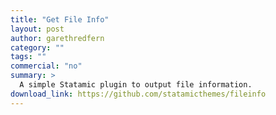 ```yaml
---
title: "Get File Info"
layout: post
author: garethredfern
category: ""
tags: ""
commercial: "no"
summary: >
  A simple Statamic plugin to output file information.
download_link: https://github.com/statamicthemes/fileinfo
---
```

